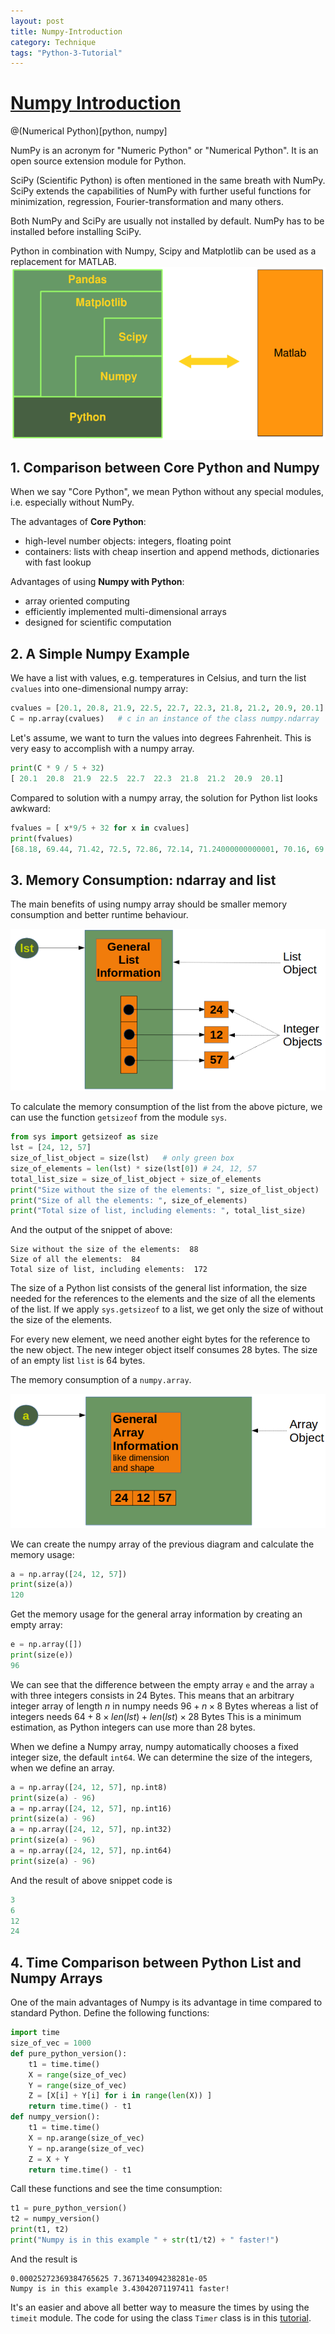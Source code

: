 ```yaml
---
layout: post
title: Numpy-Introduction
category: Technique
tags: "Python-3-Tutorial"
---
```


# [Numpy Introduction](https://www.python-course.eu/numpy.php)
@(Numerical Python)[python, numpy]

NumPy is an acronym for "Numeric Python" or "Numerical Python". It is an open source extension module for Python.

SciPy (Scientific Python) is often mentioned in the same breath with NumPy. SciPy extends the capabilities of NumPy with further useful functions for minimization, regression, Fourier-transformation and many others.

Both NumPy and SciPy are usually not installed by default. NumPy has to be installed before installing SciPy. 

Python in combination with Numpy, Scipy and Matplotlib can be used as a replacement for MATLAB.
![Alt text | center](/public/img/posts/python_3_tutorial/NumpyIntroduction/pic_1.png)

## 1. Comparison between Core Python and Numpy
When we say "Core Python", we mean Python without any special modules, i.e. especially without NumPy.

The advantages of **Core Python**:
* high-level number objects: integers, floating point
* containers: lists with cheap insertion and append methods, dictionaries with fast lookup

Advantages of using **Numpy with Python**:
* array oriented computing
* efficiently implemented multi-dimensional arrays
* designed for scientific computation

## 2. A Simple Numpy Example
We have a list with values, e.g. temperatures in Celsius, and turn the list `cvalues` into one-dimensional numpy array:

```python
cvalues = [20.1, 20.8, 21.9, 22.5, 22.7, 22.3, 21.8, 21.2, 20.9, 20.1]
C = np.array(cvalues)	# c in an instance of the class numpy.ndarray
```

Let's assume, we want to turn the values into degrees Fahrenheit. This is very easy to accomplish with a numpy array.

```python
print(C * 9 / 5 + 32)
[ 20.1  20.8  21.9  22.5  22.7  22.3  21.8  21.2  20.9  20.1]
```

Compared to solution with a numpy array, the solution for Python list looks awkward:

```python
fvalues = [ x*9/5 + 32 for x in cvalues] 
print(fvalues)
[68.18, 69.44, 71.42, 72.5, 72.86, 72.14, 71.24000000000001, 70.16, 69.62, 68.18]
```

## 3. Memory Consumption: ndarray and list
The main benefits of using numpy array should be smaller memory consumption and better runtime behaviour.

![Alt text | center](/public/img/posts/python_3_tutorial/NumpyIntroduction/pic_2.png)

To calculate the memory consumption of the list from the above picture, we can use the function `getsizeof` from the module `sys`.

```python
from sys import getsizeof as size
lst = [24, 12, 57]
size_of_list_object = size(lst)   # only green box
size_of_elements = len(lst) * size(lst[0]) # 24, 12, 57
total_list_size = size_of_list_object + size_of_elements
print("Size without the size of the elements: ", size_of_list_object)
print("Size of all the elements: ", size_of_elements)
print("Total size of list, including elements: ", total_list_size)
```

And the output of the snippet of above:

```
Size without the size of the elements:  88
Size of all the elements:  84
Total size of list, including elements:  172
```

The size of a Python list consists of the general list information, the size needed for the references to the elements and the size of all the elements of the list. If we apply `sys.getsizeof` to a list, we get only the size of without the size of the elements.

For every new element, we need another eight bytes for the reference to the new object. The new integer object itself consumes 28 bytes. The size of an empty list `list` is 64 bytes.

The memory consumption of a `numpy.array`.

![Alt text | center](/public/img/posts/python_3_tutorial/NumpyIntroduction/pic_3.png)

We can create the numpy array of the previous diagram and calculate the memory usage:

```python
a = np.array([24, 12, 57])
print(size(a))
120
```

Get the memory usage for the general array information by creating an empty array:

```python
e = np.array([])
print(size(e))
96
```

We can see that the difference between the empty array `e` and the array `a` with three integers consists in 24 Bytes. This means that an arbitrary integer array of length $n$ in numpy needs
$96+n\times 8$ Bytes
whereas a list of integers needs
$64 + 8\times len(lst) + len(lst)\times 28$ Bytes
This is a minimum estimation, as Python integers can use more than 28 bytes.

When we define a Numpy array, numpy automatically chooses a fixed integer size, the default `int64`. We can determine the size of the integers, when we define an array.

```python
a = np.array([24, 12, 57], np.int8)
print(size(a) - 96)
a = np.array([24, 12, 57], np.int16)
print(size(a) - 96)
a = np.array([24, 12, 57], np.int32)
print(size(a) - 96)
a = np.array([24, 12, 57], np.int64)
print(size(a) - 96)
```

And the result of above snippet code is

```python
3
6
12
24
```

## 4. Time Comparison between Python List and Numpy Arrays
One of the main advantages of Numpy is its advantage in time compared to standard Python. 
Define the following functions:

```python
import time
size_of_vec = 1000
def pure_python_version():
    t1 = time.time()
    X = range(size_of_vec)
    Y = range(size_of_vec)
    Z = [X[i] + Y[i] for i in range(len(X)) ]
    return time.time() - t1
def numpy_version():
    t1 = time.time()
    X = np.arange(size_of_vec)
    Y = np.arange(size_of_vec)
    Z = X + Y
    return time.time() - t1
```

Call these functions and see the time consumption:

```python
t1 = pure_python_version()
t2 = numpy_version()
print(t1, t2)
print("Numpy is in this example " + str(t1/t2) + " faster!")
```

And the result is 

```
0.00025272369384765625 7.367134094238281e-05
Numpy is in this example 3.43042071197411 faster!
```

It's an easier and above all better way to measure the times by using the `timeit` module. The code for using the class `Timer` class is in this [tutorial](https://www.python-course.eu/numpy.php).



